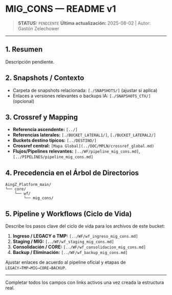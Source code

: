 # MIG_CONS — README v1

> **STATUS:** `PENDIENTE`
> **Última actualización:** 2025-08-02 | Autor: Gastón Zelechower

---

## 1. Resumen
Descripción pendiente.

## 2. Snapshots / Contexto
- Carpeta de snapshots relacionada: `[./SNAPSHOTS/]` (ajustar si aplica)
- Enlaces a versiones relevantes o backups IA: `[./SNAPSHOTS_CTX/]` (opcional)

## 3. Crossref y Mapping
- **Referencia ascendente:** `[../]`
- **Referencias laterales:** `[./BUCKET_LATERAL1/]`, `[./BUCKET_LATERAL2/]`
- **Buckets destino típicos:** `[../DESTINO/]`
- **Crossref central:** `[Mapa Global](../DOC/MPLN/crossref_global.md)`
- **Flujos/Pipelines relevantes:** `[../WF/pipeline_mig_cons.md]`, `[../PIPELINES/pipeline_mig_cons.md]`

## 4. Precedencia en el Árbol de Directorios
```text
AingZ_Platform_main/
└── core/
    └── wf/
        └── mig_cons/
```

## 5. Pipeline y Workflows (Ciclo de Vida)
Describe los pasos clave del ciclo de vida para los archivos de este bucket:
1. **Ingreso / LEGACY o TMP:** `[../WF/wf_ingreso_mig_cons.md]`
2. **Staging / MIG:** `[../WF/wf_staging_mig_cons.md]`
3. **Consolidación / CORE:** `[../WF/wf_consolidacion_mig_cons.md]`
4. **Backup / Eliminación:** `[../WF/wf_backup_mig_cons.md]`

Ajustar enlaces de acuerdo al pipeline oficial y etapas de `LEGACY→TMP→MIG→CORE→BACKUP`.

---

Completar todos los campos con links activos una vez creada la estructura real.

